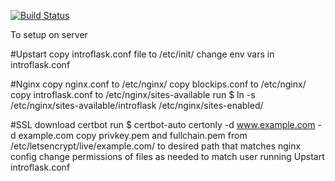 [![Build Status](https://travis-ci.org/devinstevenson/intoflask.svg?branch=master)](https://travis-ci.org/devinstevenson/intoflask)


To setup on server

#Upstart
copy introflask.conf file to /etc/init/
change env vars in introflask.conf

#Nginx
copy nginx.conf to /etc/nginx/
copy blockips.conf to /etc/nginx/
copy introflask.conf to /etc/nginx/sites-available
run $ ln -s /etc/nginx/sites-available/introflask /etc/nginx/sites-enabled/

#SSL
download certbot
run $ certbot-auto certonly -d www.example.com -d example.com
copy privkey.pem and fullchain.pem from /etc/letsencrypt/live/example.com/ to desired path that matches nginx config
change permissions of files as needed to match user running Upstart introflask.conf
